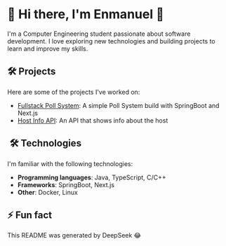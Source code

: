 # 👋 Hi there, I'm Enmanuel 🚀

I'm a Computer Engineering student passionate about software development. I love exploring new technologies and building projects to learn and improve my skills.

##  🛠️ Projects 

Here are some of the projects I've worked on:

* [Fullstack Poll System](https://github.com/enmanuelrdgz/fullstack-poll-system.git): A simple Poll System build with SpringBoot and Next.js
* [Host Info API](link-to-project-2): An API that shows info about the host

## ️ 🛠️ Technologies

I'm familiar with the following technologies:

* **Programming languages**: Java, TypeScript, C/C++
* **Frameworks**: SpringBoot, Next.js
* **Other**: Docker, Linux  

## ⚡ Fun fact

This README was generated by DeepSeek 😂